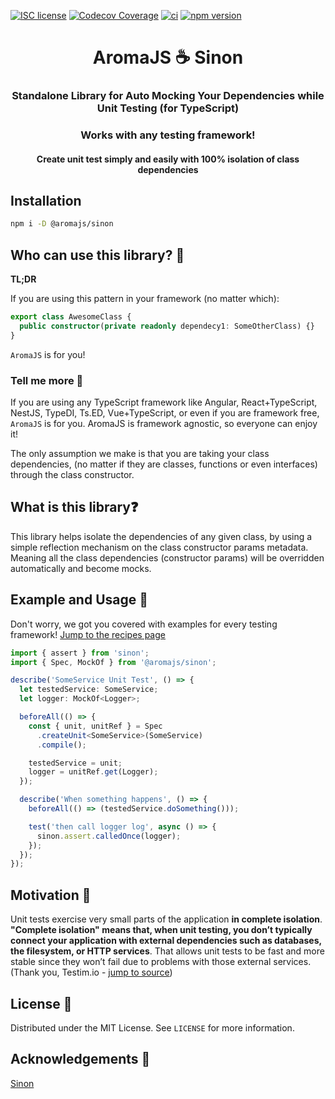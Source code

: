 [![ISC license](http://img.shields.io/badge/license-MIT-brightgreen.svg)](http://opensource.org/licenses/MIT)
[![Codecov Coverage](https://img.shields.io/codecov/c/github/omermorad/aromajs/master.svg?style=flat-square)](https://codecov.io/gh/omermorad/aromajs)
[![ci](https://github.com/omermorad/aromajs/actions/workflows/ci.yml/badge.svg?branch=master)](https://github.com/omermorad/aromajs/actions)
[![npm version](https://img.shields.io/npm/v/@aromajs/sinon?color=%23995f44&label=@aromajs/sinon&logo=AromaJS%20Sinon)](https://npmjs.org/package/@aromajs/sinon "View this project on npm")

<p align="center">
  <h1 align="center">AromaJS ☕ Sinon</h1>

  <h3 align="center">
    Standalone Library for Auto Mocking Your Dependencies while Unit Testing (for TypeScript)
  </h3>

  <h3 align="center">
    Works with any testing framework!
  </h3>

  <h4 align="center">
    Create unit test simply and easily with 100% isolation of class dependencies
  </h4>
</p>

## Installation
```bash
npm i -D @aromajs/sinon
```

## Who can use this library? 🤩
**TL;DR**

If you are using this pattern in your framework (no matter which):

```typescript
export class AwesomeClass {
  public constructor(private readonly dependecy1: SomeOtherClass) {}
}
```

`AromaJS` is for you!

### Tell me more 🤔
If you are using any TypeScript framework like Angular, React+TypeScript, NestJS, TypeDI, Ts.ED,
Vue+TypeScript, or even if you are framework free, `AromaJS` is for you.
AromaJS is framework agnostic, so everyone can enjoy it!

The only assumption we make is that you are taking your class dependencies,
(no matter if they are classes, functions or even interfaces) through the
class constructor.

## What is this library❓

This library helps isolate the dependencies of any given class, by using a simple
reflection mechanism on the class constructor params metadata.
Meaning all the class dependencies (constructor params) will be overridden
automatically and become mocks.

## Example and Usage 💁‍

Don't worry, we got you covered with examples for every testing
framework! [Jump to the recipes page](http://)

```typescript
import { assert } from 'sinon';
import { Spec, MockOf } from '@aromajs/sinon';

describe('SomeService Unit Test', () => {
  let testedService: SomeService;
  let logger: MockOf<Logger>;

  beforeAll(() => {
    const { unit, unitRef } = Spec
      .createUnit<SomeService>(SomeService)
      .compile();

    testedService = unit;
    logger = unitRef.get(Logger);
  });

  describe('When something happens', () => {
    beforeAll(() => (testedService.doSomething()));

    test('then call logger log', async () => {
      sinon.assert.calledOnce(logger);
    });
  });
});
```

## Motivation 💪

Unit tests exercise very small parts of the application **in complete isolation**. \
**"Complete isolation" means that, when unit testing, you don’t typically
connect your application with external dependencies such as databases, the filesystem,
or HTTP services**. That allows unit tests to be fast and more stable since they won’t
fail due to problems with those external services. (Thank you, Testim.io - [jump to source](https://www.testim.io/blog/unit-testing-best-practices/))

## License 📜

Distributed under the MIT License. See `LICENSE` for more information.

## Acknowledgements 📙

[Sinon](https://github.com/sinonjs/sinon)
